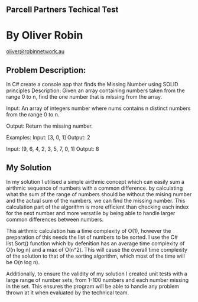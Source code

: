 ## Parcell Partners Techical Test
# By Oliver Robin
oliver@robinnetwork.au

## Problem Description: 
In C# create a console app that finds the Missing Number using SOLID principles
Description: Given an array containing numbers taken from the range 0 to n, find the one number that is missing from the array.

Input:
An array of integers number where nums contains n distinct numbers from the range 0 to n.

Output:
Return the missing number.

Examples:
Input: [3, 0, 1]
Output: 2

Input: [9, 6, 4, 2, 3, 5, 7, 0, 1]
Output: 8

## My Solution
In my solution I utilised a simple airthmic concept which can easily sum a airthmic sequence of numbers with a common difference. by calculating what the sum of the range of numbers should be without the mising number
and the actual sum of the numbers, we can find the missing number. This calculation part of the algorithm is more efficient than checking each index for the next number and more versatile by being able to handle
larger common differences between numbers.

This airthmic calculation has a time complexity of O(1), however the preparation of this needs the list of numbers to be sorted. I use the C# list.Sort() function which by defenition has an average time complexity of O(n log n)
and a max of O(n^2). This will cause the overall time complexity of the solution to that of the sorting algorithm, which most of the time will be O(n log n). 

Additionally, to ensure the validity of my solution I created unit tests with a large range of number sets, from 1-100 numbers and each number missing in the set. This ensures the program will be able to handle any problem thrown at it when
evaluated by the technical team.
